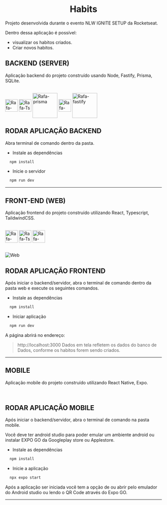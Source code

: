 ﻿# <h1 align="center">Habits</h1>
 Projeto desenvolvida durante o evento NLW IGNITE SETUP da Rocketseat.

Dentro dessa aplicação é possível:

- visualizar os habitos criados.
- Criar novos habitos.


<h2 style="font-weight:bold"> BACKEND (SERVER) </h2>

Aplicação backend do projeto construído usando Node, Fastify, Prisma, SQLite.

<div style="display: inline_block"><br>
  <img align="center" alt="Rafa-NodeJs" width="40" src="https://cdn.jsdelivr.net/gh/devicons/devicon/icons/nodejs/nodejs-original.svg">
  <img align="center" alt="Rafa-Ts" width="40" src="https://cdn.jsdelivr.net/gh/devicons/devicon/icons/typescript/typescript-original.svg">
  <img align="center" alt="Rafa-prisma" width="80" src="https://raw.githubusercontent.com/detain/svg-logos/master/svg/prisma-2.svg">
  <img align="center" alt="Rafa-sqlite" width="40" src="https://cdn.jsdelivr.net/gh/devicons/devicon/icons/sqlite/sqlite-original.svg">
  <img align="center" alt="Rafa-fastify" width="80" src="https://www.fastify.io/images/fastify-logo-inverted.2180cc6b1919d47a.png">
</div>

## RODAR APLICAÇÃO BACKEND

Abra terminal de comando dentro da pasta.

- Instale as dependências

```bash
  npm install
```

- Inicie o servidor

```bash
  npm run dev
```

<hr>

<h2 style="font-weight:bold"> FRONT-END (WEB) </h2>

Aplicação frontend do projeto construído utilizando React, Typescript, TaildwindCSS.

<div style="display: inline_block"><br>
  <img align="center" alt="Rafa-react" width="40" src="https://cdn.jsdelivr.net/gh/devicons/devicon/icons/react/react-original.svg">
  <img align="center" alt="Rafa-Ts" width="40" src="https://cdn.jsdelivr.net/gh/devicons/devicon/icons/typescript/typescript-original.svg">
  <img align="center" alt="Rafa-tailwindcss" width="40" src="https://cdn.jsdelivr.net/gh/devicons/devicon/icons/tailwindcss/tailwindcss-plain.svg">
</div>
<br/>

![Web](///)

## RODAR APLICAÇÃO FRONTEND

Após iniciar o backend/servidor, abra o terminal de comando dentro da pasta web e execute os seguintes comandos.

- Instale as dependências

```bash
  npm install
```

- Iniciar aplicação

```bash
  npm run dev
```

A página abrirá no endereço:

> http://localhost:3000
Dados em tela refletem os dados do banco de Dados, conforme os habitos forem sendo criados.

<hr>

<h2 style="font-weight:bold">MOBILE</h2>

Aplicação mobile do projeto construído utilizando React Native, Expo.

<br>

## RODAR APLICAÇÃO MOBILE

Após iniciar o backend/servidor, abra o terminal de comando na pasta mobile.

Você deve ter android studio para poder emular um ambiente android ou instalar EXPO
GO da Googleplay store ou Applestore.

- Instale as dependências

```bash
  npm install
```

- Inicie a aplicação

```bash
  npx expo start
```

Após a aplicação ser iniciada você tem a opção de ou abrir pelo emulador do Android studio ou lendo o QR Code através do Expo GO.

<hr>
